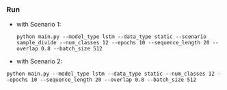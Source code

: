 ### Run

- with Scenario 1:
  
  `python main.py --model_type lstm --data_type static --scenario sample_divide --num_classes 12 --epochs 10 --sequence_length 20 --overlap 0.8 --batch_size 512`

- with Scenario 2:
  
`python main.py --model_type lstm --data_type static --num_classes 12 --epochs 10 --sequence_length 20 --overlap 0.8 --batch_size 512`
